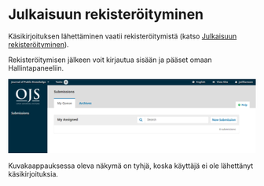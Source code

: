 # Julkaisuun rekisteröityminen

Käsikirjoituksen lähettäminen vaatii rekisteröitymistä (katso [Julkaisuun rekisteröityminen](registering_with_a_journal.md)). 

Rekisteröitymisen jälkeen voit kirjautua sisään ja pääset omaan Hallintapaneeliin.

![](/assets/learning-ojs3.1-au-dashboard-empty.PNG)

Kuvakaappauksessa oleva näkymä on tyhjä, koska käyttäjä ei ole lähettänyt käsikirjoituksia.
